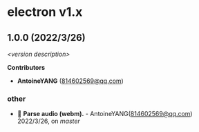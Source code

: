 # electron v1.x

## 1.0.0 (2022/3/26)

_\<version description\>_

**Contributors**

- **AntoineYANG** (814602569@qq.com)

### other

+ 🌱 **Parse audio (webm).** - AntoineYANG(814602569@qq.com) 2022/3/26, on _master_


